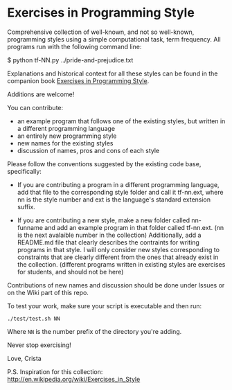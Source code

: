 Exercises in Programming Style
==============================

Comprehensive collection of well-known, and not so well-known, programming
styles using a simple computational task, term frequency. All programs run 
with the following command line:

$ python tf-NN.py ../pride-and-prejudice.txt

Explanations and historical context for all these styles can be found in the
companion book [Exercises in Programming Style](http://www.amazon.com/Exercises-Programming-Style-Cristina-Videira/dp/1482227371/).

Additions are welcome! 

You can contribute: 
- an example program that follows one of the existing styles, but written in a
  different programming language 
- an entirely new programming style
- new names for the existing styles
- discussion of names, pros and cons of each style

Please follow the conventions suggested by the existing code base,
specifically:

- If you are contributing a program in a different programming language,
add that file to the corresponding style folder and call it tf-nn.ext,
where nn is the style number and ext is the language's standard
extension suffix.

- If you are contributing a new style, make a new folder called
nn-funname and add an example program in that folder called
tf-nn.ext. (nn is the next avalaible number in the collection)
Additionally, add a README.md file that clearly describes the
contraints for writing programs in that style. I will only consider
new styles corresponding to constraints that are clearly different
from the ones that already exist in the collection. (different
programs written in existing styles are exercises for students, and
should not be here)

Contributions of new names and discussion should be done under Issues
or on the Wiki part of this repo.

To test your work, make sure your script is executable and then run:

```
./test/test.sh NN
```

Where `NN` is the number prefix of the directory you're adding.

Never stop exercising!

Love,
Crista

P.S. Inspiration for this collection: http://en.wikipedia.org/wiki/Exercises_in_Style

